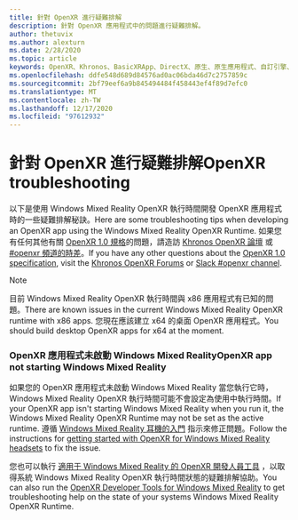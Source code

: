 ```yaml
---
title: 針對 OpenXR 進行疑難排解
description: 針對 OpenXR 應用程式中的問題進行疑難排解。
author: thetuvix
ms.author: alexturn
ms.date: 2/28/2020
ms.topic: article
keywords: OpenXR、Khronos、BasicXRApp、DirectX、原生、原生應用程式、自訂引擎、中介軟體、疑難排解
ms.openlocfilehash: ddfe548d689d84576ad0ac06bda46d7c2757859c
ms.sourcegitcommit: 2bf79eef6a9b845494484f458443ef4f89d7efc0
ms.translationtype: MT
ms.contentlocale: zh-TW
ms.lasthandoff: 12/17/2020
ms.locfileid: "97612932"
---
```

# <a name="openxr-troubleshooting"></a><span data-ttu-id="199d9-104">針對 OpenXR 進行疑難排解</span><span class="sxs-lookup"><span data-stu-id="199d9-104">OpenXR troubleshooting</span></span>

<span data-ttu-id="199d9-105">以下是使用 Windows Mixed Reality OpenXR 執行時間開發 OpenXR 應用程式時的一些疑難排解秘訣。</span><span class="sxs-lookup"><span data-stu-id="199d9-105">Here are some troubleshooting tips when developing an OpenXR app using the Windows Mixed Reality OpenXR Runtime.</span></span>  <span data-ttu-id="199d9-106">如果您有任何其他有關 <a href="https://www.khronos.org/registry/OpenXR/specs/1.0/html/xrspec.html" target="_blank">OpenXR 1.0 規格</a>的問題，請造訪 <a href="https://community.khronos.org/c/openxr" target="_blank">Khronos OpenXR 論壇</a> 或 <a href="https://khr.io/slack" target="_blank">#openxr 頻道的時差</a>。</span><span class="sxs-lookup"><span data-stu-id="199d9-106">If you have any other questions about the <a href="https://www.khronos.org/registry/OpenXR/specs/1.0/html/xrspec.html" target="_blank">OpenXR 1.0 specification</a>, visit the <a href="https://community.khronos.org/c/openxr" target="_blank">Khronos OpenXR Forums</a> or <a href="https://khr.io/slack" target="_blank">Slack #openxr channel</a>.</span></span>

>[!NOTE]
><span data-ttu-id="199d9-107">目前 Windows Mixed Reality OpenXR 執行時間與 x86 應用程式有已知的問題。</span><span class="sxs-lookup"><span data-stu-id="199d9-107">There are known issues in the current Windows Mixed Reality OpenXR runtime with x86 apps.</span></span>  <span data-ttu-id="199d9-108">您現在應該建立 x64 的桌面 OpenXR 應用程式。</span><span class="sxs-lookup"><span data-stu-id="199d9-108">You should build desktop OpenXR apps for x64 at the moment.</span></span>

### <a name="openxr-app-not-starting-windows-mixed-reality"></a><span data-ttu-id="199d9-109">OpenXR 應用程式未啟動 Windows Mixed Reality</span><span class="sxs-lookup"><span data-stu-id="199d9-109">OpenXR app not starting Windows Mixed Reality</span></span>

<span data-ttu-id="199d9-110">如果您的 OpenXR 應用程式未啟動 Windows Mixed Reality 當您執行它時，Windows Mixed Reality OpenXR 執行時間可能不會設定為使用中執行時間。</span><span class="sxs-lookup"><span data-stu-id="199d9-110">If your OpenXR app isn't starting Windows Mixed Reality when you run it, the Windows Mixed Reality OpenXR Runtime may not be set as the active runtime.</span></span> <span data-ttu-id="199d9-111">遵循 [Windows Mixed Reality 耳機的入門](openxr-getting-started.md#getting-started-with-openxr-for-windows-mixed-reality-headsets) 指示來修正問題。</span><span class="sxs-lookup"><span data-stu-id="199d9-111">Follow the instructions for [getting started with OpenXR for Windows Mixed Reality headsets](openxr-getting-started.md#getting-started-with-openxr-for-windows-mixed-reality-headsets) to fix the issue.</span></span>

<span data-ttu-id="199d9-112">您也可以執行 [適用于 Windows Mixed Reality 的 OpenXR 開發人員工具](openxr-getting-started.md#getting-the-openxr-developer-tools-for-windows-mixed-reality) ，以取得系統 Windows Mixed Reality OpenXR 執行時間狀態的疑難排解協助。</span><span class="sxs-lookup"><span data-stu-id="199d9-112">You can also run the [OpenXR Developer Tools for Windows Mixed Reality](openxr-getting-started.md#getting-the-openxr-developer-tools-for-windows-mixed-reality) to get troubleshooting help on the state of your systems Windows Mixed Reality OpenXR Runtime.</span></span>